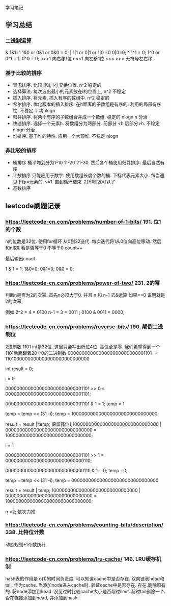 学习笔记


## 学习总结

### 二进制运算

& 1&1=1 1&0 or 0&1 or 0&0 = 0;
| 1|1 or 0|1 or 1|0 =0 0|0=0;
^ 1^1 = 0; 1^0 or 0^1 = 1; 0^0 = 0;
n>>1  向右移1位  n<<1 向左移1位 <<< >>> 无符号左右移

### 基于比较的排序

* 冒泡排序. 比较 i和j, i<j  交换位置.    n^2   稳定的
* 选择算法. 每次选出最小的元素放在i的位置上, n^2  不稳定
* 插入排序. 将元素. 插入有序的数组中. n^2  稳定的 
* 希尔排序. 优化版本的插入排序. 在h距离的子数组是有序的. 利用的局部有序性. 不稳定 平均nlogn
* 归并排序. 将两个有序的子数组合并成一个数组. 稳定的   nlogn  n 分治
* 快速排序.  选择一个元素h. 将数组分为两部分. 前部分 <h 后部分>h.  不稳定 nlogn 分治
* 堆排序.  基于堆的特性. 应用一个大顶堆.  不稳定 nlogn 

### 非比较的排序

* 桶排序   桶平均划分为1-10 11-20 21-30. 然后各个桶使用归并排序. 最后自然有序
* 计数排序  只能应用于数字. 使用数组长度个数的桶. 下标代表元素大小. 每当遇见下标=元素的. v=1. 直到循环结束. 打印桶就可以了
* 基数排序 

## leetcode刷题记录

### https://leetcode-cn.com/problems/number-of-1-bits/ 191. 位1的个数

n的位数是32位. 使用for循环 从0到32迭代. 每次迭代将1从0位向高位移动. 然后和n取& 看是否等于0  不等于0 count++

最后输出count

1 & 1 = 1; 1&0=0; 0&1=0; 0&0 = 0;

### https://leetcode-cn.com/problems/power-of-two/ 231. 2的幂

判断n是否为2的次幂.  首先n必须大于0. 并且 n 和 n-1 去&运算 如果==0 说明就是2的次幂;

例如 2^2 = 4 = 0100   n-1 = 3 = 0011 ; 0100 & 0011 = 0000;


### https://leetcode-cn.com/problems/reverse-bits/ 190. 颠倒二进制位

2进制数 1101   int是32位. 这里只会写出低位4位. 高位全是零. 我们希望得到一个1101后面跟着28个0的二进制数
0000000000000000000000000001101 -> 1101000000000000000000000000000

int result = 0;

i = 0 

0000000000000000000000000001101 >> 0 = 0000000000000000000000000001101;

0000000000000000000000000001101 & 1 = 1; temp = 1

temp = temp << (31 -i); temp = 1000000000000000000000000000000;

result = result | temp;  保留高位1;1000000000000000000000000000000 | 0000000000000000000000000000000 = 1000000000000000000000000000000;


i = 1 

0000000000000000000000000001101 >> 1 =  0000000000000000000000000000110;

0000000000000000000000000000110 & 1 = 0; temp =0;

temp = temp << (31 -i); temp = 0000000000000000000000000000000

result = result | temp; 1000000000000000000000000000000 | 0000000000000000000000000000000 = 1000000000000000000000000000000;

n =2; 依次力推


### https://leetcode-cn.com/problems/counting-bits/description/ 338. 比特位计数

动态规划+1个数统计


### https://leetcode-cn.com/problems/lru-cache/ 146. LRU缓存机制

hash表的作用是 o(1)的时间负责度, 可以知道cache中是否存在. 
双向链表head和tail. 作为cache. 当添加node进入cache时. 验证cache中是否存在. 存在.删除原有的. 将node添加到head.  没见过时比较cache大小是否超过limit. 超过tail删除一个. 否在直接添加到head, 并添加到hash.